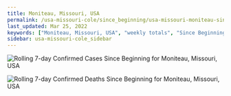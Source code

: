 ```yaml
---
title: Moniteau, Missouri, USA
permalink: /usa-missouri-cole/since_beginning/usa-missouri-moniteau-since_beginning.html
last_updated: Mar 25, 2022
keywords: ["Moniteau, Missouri, USA", "weekly totals", "Since Beginning"]
sidebar: usa-missouri-cole_sidebar
---
```


![Rolling 7-day Confirmed Cases Since Beginning for Moniteau, Missouri, USA](/covid_tracker/images/graphs/usa-missouri-moniteau-rolling_7_days_confirmed-since_beginning_graph.png)

![Rolling 7-day Confirmed Deaths Since Beginning for Moniteau, Missouri, USA](/covid_tracker/images/graphs/usa-missouri-moniteau-rolling_7_days_deaths-since_beginning_graph.png)

